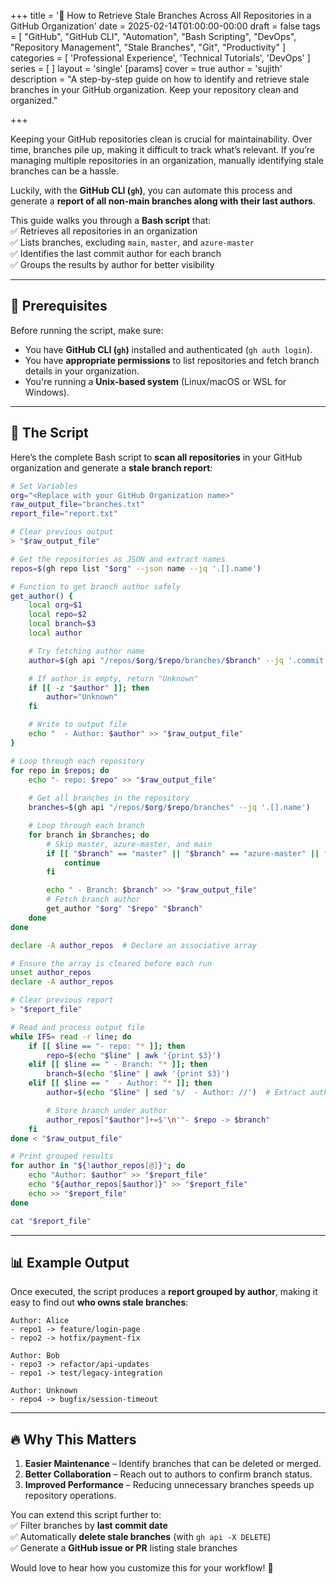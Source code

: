 +++
title = '🚀 How to Retrieve Stale Branches Across All Repositories in a GitHub Organization'
date = 2025-02-14T01:00:00-00:00
draft = false
tags = [
  "GitHub",
  "GitHub CLI",
  "Automation",
  "Bash Scripting",
  "DevOps",
  "Repository Management",
  "Stale Branches",
  "Git",
  "Productivity"
]
categories = [ 'Professional Experience',
  'Technical Tutorials',
  'DevOps' ]
series = [ ]
layout = 'single'
[params]
    cover = true
    author = 'sujith'
description = "A step-by-step guide on how to identify and retrieve stale branches in your GitHub organization. Keep your repository clean and organized."

+++

Keeping your GitHub repositories clean is crucial for maintainability. Over time, branches pile up, making it difficult to track what’s relevant. If you’re managing multiple repositories in an organization, manually identifying stale branches can be a hassle.  

Luckily, with the **GitHub CLI (`gh`)**, you can automate this process and generate a **report of all non-main branches along with their last authors**.  

This guide walks you through a **Bash script** that:  
✅ Retrieves all repositories in an organization  
✅ Lists branches, excluding `main`, `master`, and `azure-master`  
✅ Identifies the last commit author for each branch  
✅ Groups the results by author for better visibility  

---

## 🔧 Prerequisites  

Before running the script, make sure:  
- You have **GitHub CLI (`gh`)** installed and authenticated (`gh auth login`).  
- You have **appropriate permissions** to list repositories and fetch branch details in your organization.  
- You're running a **Unix-based system** (Linux/macOS or WSL for Windows).  

---

## 📜 The Script  

Here’s the complete Bash script to **scan all repositories** in your GitHub organization and generate a **stale branch report**:  

```bash
# Set Variables
org="<Replace with your GitHub Organization name>"
raw_output_file="branches.txt"
report_file="report.txt"

# Clear previous output
> "$raw_output_file"

# Get the repositories as JSON and extract names
repos=$(gh repo list "$org" --json name --jq '.[].name')

# Function to get branch author safely
get_author() {
    local org=$1
    local repo=$2
    local branch=$3
    local author

    # Try fetching author name
    author=$(gh api "/repos/$org/$repo/branches/$branch" --jq '.commit.commit.author.name' 2>/dev/null)

    # If author is empty, return "Unknown"
    if [[ -z "$author" ]]; then
        author="Unknown"
    fi

    # Write to output file
    echo "  - Author: $author" >> "$raw_output_file"
}

# Loop through each repository
for repo in $repos; do
    echo "- repo: $repo" >> "$raw_output_file"
    
    # Get all branches in the repository
    branches=$(gh api "/repos/$org/$repo/branches" --jq '.[].name')

    # Loop through each branch
    for branch in $branches; do
        # Skip master, azure-master, and main
        if [[ "$branch" == "master" || "$branch" == "azure-master" || "$branch" == "main" ]]; then
            continue
        fi

        echo " - Branch: $branch" >> "$raw_output_file"
        # Fetch branch author
        get_author "$org" "$repo" "$branch"
    done
done

declare -A author_repos  # Declare an associative array

# Ensure the array is cleared before each run
unset author_repos
declare -A author_repos

# Clear previous report
> "$report_file"

# Read and process output file
while IFS= read -r line; do
    if [[ $line == "- repo: "* ]]; then
        repo=$(echo "$line" | awk '{print $3}')
    elif [[ $line == " - Branch: "* ]]; then
        branch=$(echo "$line" | awk '{print $3}')
    elif [[ $line == "  - Author: "* ]]; then
        author=$(echo "$line" | sed 's/  - Author: //')  # Extract author name

        # Store branch under author
        author_repos["$author"]+=$'\n'"- $repo -> $branch"
    fi
done < "$raw_output_file"

# Print grouped results
for author in "${!author_repos[@]}"; do
    echo "Author: $author" >> "$report_file"
    echo "${author_repos[$author]}" >> "$report_file"
    echo >> "$report_file"
done

cat "$report_file"
```

---

## 📊 Example Output  

Once executed, the script produces a **report grouped by author**, making it easy to find out **who owns stale branches**:

```
Author: Alice
- repo1 -> feature/login-page
- repo2 -> hotfix/payment-fix

Author: Bob
- repo3 -> refactor/api-updates
- repo1 -> test/legacy-integration

Author: Unknown
- repo4 -> bugfix/session-timeout
```

---

## 🔥 Why This Matters  

1. **Easier Maintenance** – Identify branches that can be deleted or merged.  
2. **Better Collaboration** – Reach out to authors to confirm branch status.  
3. **Improved Performance** – Reducing unnecessary branches speeds up repository operations.  

You can extend this script further to:  
✅ Filter branches by **last commit date**  
✅ Automatically **delete stale branches** (with `gh api -X DELETE`)  
✅ Generate a **GitHub issue or PR** listing stale branches  

Would love to hear how you customize this for your workflow! 🚀